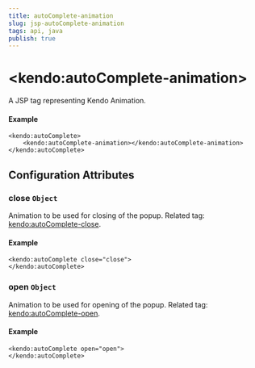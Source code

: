 ```yaml
---
title: autoComplete-animation
slug: jsp-autoComplete-animation
tags: api, java
publish: true
---
```


# \<kendo:autoComplete-animation\>
A JSP tag representing Kendo Animation.

#### Example
    <kendo:autoComplete>
        <kendo:autoComplete-animation></kendo:autoComplete-animation>
    </kendo:autoComplete>


## Configuration Attributes


### close `Object`

Animation to be used for closing of the popup. Related tag: [kendo:autoComplete-close](#kendo-autoComplete-close). 

#### Example
    <kendo:autoComplete close="close">
    </kendo:autoComplete>



### open `Object`

Animation to be used for opening of the popup. Related tag: [kendo:autoComplete-open](#kendo-autoComplete-open). 

#### Example
    <kendo:autoComplete open="open">
    </kendo:autoComplete>


